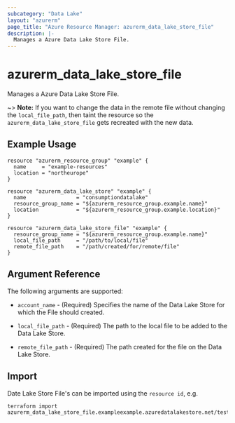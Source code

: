 ```yaml
---
subcategory: "Data Lake"
layout: "azurerm"
page_title: "Azure Resource Manager: azurerm_data_lake_store_file"
description: |-
  Manages a Azure Data Lake Store File.
---
```


# azurerm_data_lake_store_file

Manages a Azure Data Lake Store File.

~> **Note:** If you want to change the data in the remote file without changing the `local_file_path`, then 
taint the resource so the `azurerm_data_lake_store_file` gets recreated with the new data.

## Example Usage

```hcl
resource "azurerm_resource_group" "example" {
  name     = "example-resources"
  location = "northeurope"
}

resource "azurerm_data_lake_store" "example" {
  name                = "consumptiondatalake"
  resource_group_name = "${azurerm_resource_group.example.name}"
  location            = "${azurerm_resource_group.example.location}"
}

resource "azurerm_data_lake_store_file" "example" {
  resource_group_name = "${azurerm_resource_group.example.name}"
  local_file_path     = "/path/to/local/file"
  remote_file_path    = "/path/created/for/remote/file"
}
```

## Argument Reference

The following arguments are supported:

* `account_name` - (Required) Specifies the name of the Data Lake Store for which the File should created.

* `local_file_path` - (Required) The path to the local file to be added to the Data Lake Store.

* `remote_file_path` - (Required) The path created for the file on the Data Lake Store.

## Import

Date Lake Store File's can be imported using the `resource id`, e.g.

```shell
terraform import azurerm_data_lake_store_file.exampleexample.azuredatalakestore.net/test/example.txt
```
